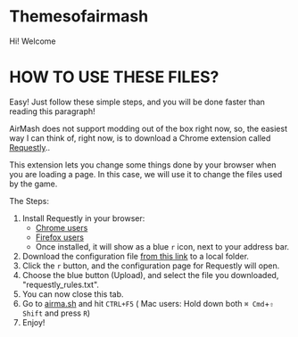 # Themesofairmash
Hi! Welcome
# **HOW TO USE THESE FILES?**

Easy! Just follow these simple steps, and you will be done faster than reading this paragraph!

AirMash does not support modding out of the box right now, so, the easiest way I can think of,  right now, is to download a Chrome extension called [Requestly](https://www.requestly.in/home/)..

This extension lets you change some things done by your browser when you are loading a page. In this case, we will use it to change the files used by the game.

The Steps:

1. Install Requestly in your browser: 
    - [Chrome users](https://chrome.google.com/webstore/detail/requestly/mdnleldcmiljblolnjhpnblkcekpdkpa)
    - [Firefox users](https://www.requestly.in/firefox/builds/requestly-latest.xpi)
    - Once installed, it will show as a blue `r` icon, next to your address bar.
2. Download the configuration file [from this link](https://molesmalo.github.io/StarWarsMod4AirMash/redirect_rules/requestly_rules.txt) to a local folder.
3. Click the `r` button, and the configuration page for Requestly will open.
4. Choose the blue button (Upload), and select the file you downloaded, "requestly_rules.txt".
5. You can now close this tab.
6. Go to [airma.sh](https://airma.sh) and hit `CTRL+F5` ( Mac users: Hold down both `⌘ Cmd`+`⇧ Shift` and press `R`)
7. Enjoy!

